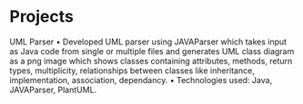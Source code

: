 # Projects

UML Parser
•	Developed UML parser using JAVAParser which takes input as Java code from single or multiple files and generates UML class diagram as a png image which shows classes containing attributes, methods, return types, multiplicity, relationships between classes like inheritance, implementation, association, dependancy.
•	Technologies used: Java, JAVAParser, PlantUML.
